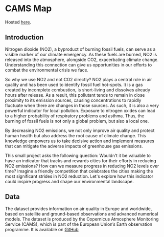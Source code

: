 # CAMS Map

Hosted [here](https://www.nebulaverse.space/camsapp).

## Introduction

Nitrogen dioxide (NO2), a byproduct of burning fossil fuels, can serve as a visible marker of our climate emergency. As these fuels are burned, NO2 is released into the atmosphere, alongside CO2, exacerbating climate change. Understanding this connection can give us opportunities in our efforts to combat the environmental crisis we face.

So why we use NO2 and not CO2 directly? NO2 plays a central role in air quality and has been used to identify fossil fuel hot-spots. It is a gas created by incomplete combustion, is short-living and dissolves already hours after release. As a result, this pollutant tends to remain in close proximity to its emission sources, causing concentrations to rapidly fluctuate when there are changes in those sources. As such, it is also a very powerful indicator for local pollution. Exposure to nitrogen oxides can lead to a higher probability of respiratory problems and asthma. Thus, the burning of fossil fuels is not only a global problem, but also a local one.

By decreasing NO2 emissions, we not only improve air quality and protect human health but also address the root cause of climate change. This knowledge empowers us to take decisive action and implement measures that can mitigate the adverse impacts of greenhouse gas emissions.

This small project asks the following question: Wouldn't it be valuable to have an indicator that tracks and rewards cities for their efforts in reducing NO2 emissions? How can we measure progress in reducing NO2 levels over time? Imagine a friendly competition that celebrates the cities making the most significant strides in NO2 reduction. Let's explore how this indicator could inspire progress and shape our environmental landscape. 

## Data

The dataset provides information on air quality in Europe and worldwide, based on satellite and ground-based observations and advanced numerical models. The dataset is produced by the Copernicus Atmosphere Monitoring Service (CAMS), which is part of the European Union’s Earth observation programme. It is available on [GitHub](https://github.com/CopernicusAtmosphere/air-quality-covid19-response)